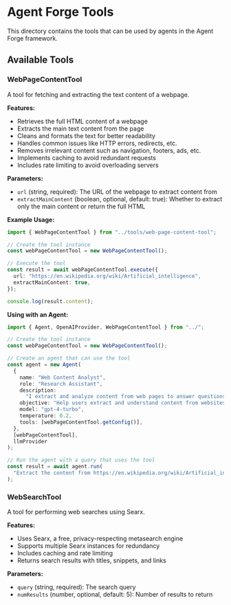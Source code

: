 # Agent Forge Tools

This directory contains the tools that can be used by agents in the Agent Forge framework.

## Available Tools

### WebPageContentTool

A tool for fetching and extracting the text content of a webpage.

**Features:**

- Retrieves the full HTML content of a webpage
- Extracts the main text content from the page
- Cleans and formats the text for better readability
- Handles common issues like HTTP errors, redirects, etc.
- Removes irrelevant content such as navigation, footers, ads, etc.
- Implements caching to avoid redundant requests
- Includes rate limiting to avoid overloading servers

**Parameters:**

- `url` (string, required): The URL of the webpage to extract content from
- `extractMainContent` (boolean, optional, default: true): Whether to extract only the main content or return the full HTML

**Example Usage:**

```typescript
import { WebPageContentTool } from "../tools/web-page-content-tool";

// Create the tool instance
const webPageContentTool = new WebPageContentTool();

// Execute the tool
const result = await webPageContentTool.execute({
  url: "https://en.wikipedia.org/wiki/Artificial_intelligence",
  extractMainContent: true,
});

console.log(result.content);
```

**Using with an Agent:**

```typescript
import { Agent, OpenAIProvider, WebPageContentTool } from "../";

// Create the tool instance
const webPageContentTool = new WebPageContentTool();

// Create an agent that can use the tool
const agent = new Agent(
  {
    name: "Web Content Analyst",
    role: "Research Assistant",
    description:
      "I extract and analyze content from web pages to answer questions.",
    objective: "Help users extract and understand content from websites.",
    model: "gpt-4-turbo",
    temperature: 0.2,
    tools: [webPageContentTool.getConfig()],
  },
  [webPageContentTool],
  llmProvider
);

// Run the agent with a query that uses the tool
const result = await agent.run(
  "Extract the content from https://en.wikipedia.org/wiki/Artificial_intelligence and provide a brief summary of what AI is."
);
```

### WebSearchTool

A tool for performing web searches using Searx.

**Features:**

- Uses Searx, a free, privacy-respecting metasearch engine
- Supports multiple Searx instances for redundancy
- Includes caching and rate limiting
- Returns search results with titles, snippets, and links

**Parameters:**

- `query` (string, required): The search query
- `numResults` (number, optional, default: 5): Number of results to return
